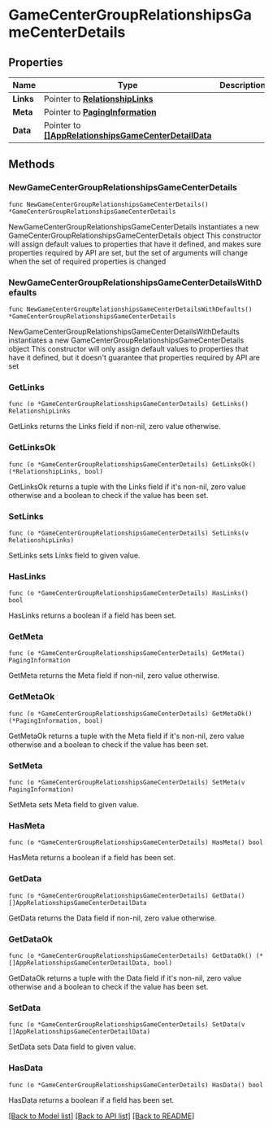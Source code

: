 # GameCenterGroupRelationshipsGameCenterDetails

## Properties

Name | Type | Description | Notes
------------ | ------------- | ------------- | -------------
**Links** | Pointer to [**RelationshipLinks**](RelationshipLinks.md) |  | [optional] 
**Meta** | Pointer to [**PagingInformation**](PagingInformation.md) |  | [optional] 
**Data** | Pointer to [**[]AppRelationshipsGameCenterDetailData**](AppRelationshipsGameCenterDetailData.md) |  | [optional] 

## Methods

### NewGameCenterGroupRelationshipsGameCenterDetails

`func NewGameCenterGroupRelationshipsGameCenterDetails() *GameCenterGroupRelationshipsGameCenterDetails`

NewGameCenterGroupRelationshipsGameCenterDetails instantiates a new GameCenterGroupRelationshipsGameCenterDetails object
This constructor will assign default values to properties that have it defined,
and makes sure properties required by API are set, but the set of arguments
will change when the set of required properties is changed

### NewGameCenterGroupRelationshipsGameCenterDetailsWithDefaults

`func NewGameCenterGroupRelationshipsGameCenterDetailsWithDefaults() *GameCenterGroupRelationshipsGameCenterDetails`

NewGameCenterGroupRelationshipsGameCenterDetailsWithDefaults instantiates a new GameCenterGroupRelationshipsGameCenterDetails object
This constructor will only assign default values to properties that have it defined,
but it doesn't guarantee that properties required by API are set

### GetLinks

`func (o *GameCenterGroupRelationshipsGameCenterDetails) GetLinks() RelationshipLinks`

GetLinks returns the Links field if non-nil, zero value otherwise.

### GetLinksOk

`func (o *GameCenterGroupRelationshipsGameCenterDetails) GetLinksOk() (*RelationshipLinks, bool)`

GetLinksOk returns a tuple with the Links field if it's non-nil, zero value otherwise
and a boolean to check if the value has been set.

### SetLinks

`func (o *GameCenterGroupRelationshipsGameCenterDetails) SetLinks(v RelationshipLinks)`

SetLinks sets Links field to given value.

### HasLinks

`func (o *GameCenterGroupRelationshipsGameCenterDetails) HasLinks() bool`

HasLinks returns a boolean if a field has been set.

### GetMeta

`func (o *GameCenterGroupRelationshipsGameCenterDetails) GetMeta() PagingInformation`

GetMeta returns the Meta field if non-nil, zero value otherwise.

### GetMetaOk

`func (o *GameCenterGroupRelationshipsGameCenterDetails) GetMetaOk() (*PagingInformation, bool)`

GetMetaOk returns a tuple with the Meta field if it's non-nil, zero value otherwise
and a boolean to check if the value has been set.

### SetMeta

`func (o *GameCenterGroupRelationshipsGameCenterDetails) SetMeta(v PagingInformation)`

SetMeta sets Meta field to given value.

### HasMeta

`func (o *GameCenterGroupRelationshipsGameCenterDetails) HasMeta() bool`

HasMeta returns a boolean if a field has been set.

### GetData

`func (o *GameCenterGroupRelationshipsGameCenterDetails) GetData() []AppRelationshipsGameCenterDetailData`

GetData returns the Data field if non-nil, zero value otherwise.

### GetDataOk

`func (o *GameCenterGroupRelationshipsGameCenterDetails) GetDataOk() (*[]AppRelationshipsGameCenterDetailData, bool)`

GetDataOk returns a tuple with the Data field if it's non-nil, zero value otherwise
and a boolean to check if the value has been set.

### SetData

`func (o *GameCenterGroupRelationshipsGameCenterDetails) SetData(v []AppRelationshipsGameCenterDetailData)`

SetData sets Data field to given value.

### HasData

`func (o *GameCenterGroupRelationshipsGameCenterDetails) HasData() bool`

HasData returns a boolean if a field has been set.


[[Back to Model list]](../README.md#documentation-for-models) [[Back to API list]](../README.md#documentation-for-api-endpoints) [[Back to README]](../README.md)


